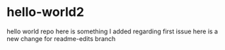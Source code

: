 # hello-world2
hello world repo
here is something I added regarding first issue
here is a new change for readme-edits branch
